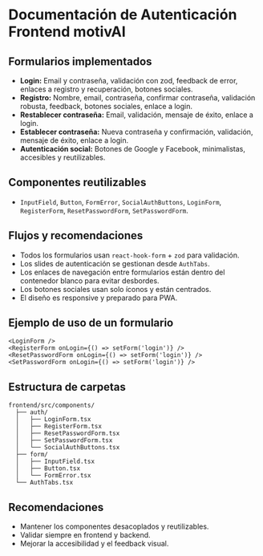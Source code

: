 # Documentación de Autenticación Frontend motivAI

## Formularios implementados

- **Login:** Email y contraseña, validación con zod, feedback de error, enlaces a registro y recuperación, botones sociales.
- **Registro:** Nombre, email, contraseña, confirmar contraseña, validación robusta, feedback, botones sociales, enlace a login.
- **Restablecer contraseña:** Email, validación, mensaje de éxito, enlace a login.
- **Establecer contraseña:** Nueva contraseña y confirmación, validación, mensaje de éxito, enlace a login.
- **Autenticación social:** Botones de Google y Facebook, minimalistas, accesibles y reutilizables.

## Componentes reutilizables
- `InputField`, `Button`, `FormError`, `SocialAuthButtons`, `LoginForm`, `RegisterForm`, `ResetPasswordForm`, `SetPasswordForm`.

## Flujos y recomendaciones
- Todos los formularios usan `react-hook-form` + `zod` para validación.
- Los slides de autenticación se gestionan desde `AuthTabs`.
- Los enlaces de navegación entre formularios están dentro del contenedor blanco para evitar desbordes.
- Los botones sociales usan solo íconos y están centrados.
- El diseño es responsive y preparado para PWA.

## Ejemplo de uso de un formulario
```tsx
<LoginForm />
<RegisterForm onLogin={() => setForm('login')} />
<ResetPasswordForm onLogin={() => setForm('login')} />
<SetPasswordForm onLogin={() => setForm('login')} />
```

## Estructura de carpetas
```
frontend/src/components/
  ├── auth/
  │   ├── LoginForm.tsx
  │   ├── RegisterForm.tsx
  │   ├── ResetPasswordForm.tsx
  │   ├── SetPasswordForm.tsx
  │   └── SocialAuthButtons.tsx
  ├── form/
  │   ├── InputField.tsx
  │   ├── Button.tsx
  │   └── FormError.tsx
  └── AuthTabs.tsx
```

## Recomendaciones
- Mantener los componentes desacoplados y reutilizables.
- Validar siempre en frontend y backend.
- Mejorar la accesibilidad y el feedback visual. 